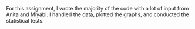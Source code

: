 For this assignment, I wrote the majority of the code with a lot of input from Anita and Miyabi. 
I handled the data, plotted the graphs, and conducted the statistical tests. 
